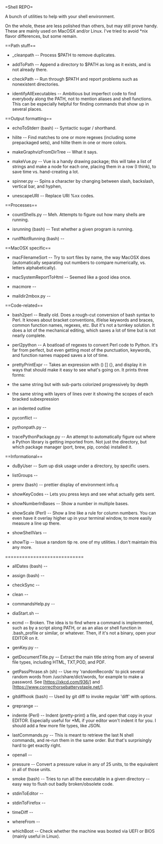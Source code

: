 =Shell REPO=

A bunch of utilities to help with your shell environment.

On the whole, these are less polished than others, but may still prove
handy. These are mainly used on MacOSX and/or Linux. I've tried to avoid
*nix flavor differences, but some remain.

==Path stuff==

* _cleanpath -- Process $PATH to remove duplicates.

* addToPath -- Append a directory to $PATH as long as it exists, and is not
already there.

* checkPath -- Run through $PATH and report problems such as nonexistent
directories.

* identifyAllExecutables -- Ambitious but imperfect code to find everybody
along the PATH, not to mention aliases and shell functions. This can be
especially helpful for finding commands that show up in several places.


==Output formatting==

* echoToStderr (bash) -- Syntactic sugar / shorthand.

* hilite -- Find matches to one or more regexes (including some prepackaged sets),
and hilite them in one or more colors.

* makeGraphvizFromDirTree -- What it says.

* makeVue.py -- Vue is a handy drawing package; this will take a list of strings
and make a node for each one, placing them in a row (I think), to save time
vs. hand-creating a lot.

* spinner.py -- Spins a character by changing between slash, backslash, vertical bar,
and hyphen,

* unescapeURI -- Replace URI %xx codes.


==Processes==

* countShells.py -- Meh. Attempts to figure out how many shells are running.

* isrunning (bash) -- Test whether a given program is running.

* runIfNotRunning (bash) --


==MacOSX specific==

* macFilenameSort -- Try to sort files by name, the way MacOSX does (automatically
separating out numbers to compare numerically, vs. letters alphabetically).

* macSystemReportToHtml -- Seemed like a good idea once.

* macmore --

* maildir2mbox.py --


==Code-related==

* bash2perl -- Really old. Does a rough-cut conversion of bash syntax to Perl.
It knows about bracket conventions, if/else keywords and braces, common function
names, regexes, etc. But it's not a turnkey solution. It does a lot of the
mechanical editing, which saves a lot of time but is not nearly complete.

* perl2python -- A boatload of regexes to convert Perl code to Python. It's far
from perfect, but even getting most of the punctuation, keywords, and function
names mapped saves a lot of time.

* prettyPrintExpr -- Takes an expression with () [] {}, and display it in ways
that should make it easy to see what's going on. It prints three forms:

* the same string but with sub-parts colorized progressively by depth
* the same string with layers of lines over it showing the scopes of each
bracked subexpression
* an indented outline

* pyconflict --

* pythonpath.py --

* tracePythonPackage.py -- An attempt to automatically figure out where a Python
library is getting imported from. Not just the directory, but which package
manager (port, brew, pip, conda) installed it.


==Informational==

* duByUser -- Sum up disk usage under a directory, by specific users.

* listGroups --

* prenv (bash) -- prettier display of environment info.q

* showKeyCodes -- Lets you press keys and see what actually gets sent.

* showNumberInBases -- Show a number in multiple bases.

* showScale (Perl) -- Show a line like a rule for column numbers. You can even
have it overlay higher up in your terminal window, to more easily measure
a line up there.

* showShellVars --

* showTip -- Issue a random tip re. one of my utilities. I don't maintain this
any more.

============================

* allDates (bash) --

* assign (bash) --

* checkSync --

* clean --

* commandsHelp.py --

* diaStart.sh --

* ecmd -- Broken. The idea is to find where a command is implemented, such as
by a script along PATH, or as an alias or shell function in .bash_profile or
similar, or whatever. Then, if it's not a binary, open your EDITOR on it.

* genKey.py --

* getDocumentTitle.py -- Extract the main title string from any of several file
types, including HTML, TXT,POD, and PDF.

* getPassPhrase.sh (sh) -- Use my 'randomRecords' to pick several random words
from /usr/share/dict/words, for example to make a password.
See [https://xkcd.com/936/] and [https://www.correcthorsebatterystaple.net/].

* gitdiffhook (bash) -- Used by git diff to invoke regular 'diff' with options.

* greprange --

* indente (Perl) -- Indent (pretty-print) a file, and open that copy in your EDITOR.
Especially useful for *ML if your editor won't indent it for you. I should add
a few more file types, like JSON.

* lastCommands.py -- This is meant to retrieve the last N shell commands, and
re-run them in the same order. But that's surprisingly hard to get exactly
right.

* openall --

* pressure -- Convert a pressure value in any of 25 units, to the equivalent in all
of those units.

* smoke (bash) -- Tries to run all the executable in a given directory -- easy
way to flush out badly broken/obsolete code.

* stdinToEditor --

* stdinToFirefox --

* timeDiff --

* whereFrom --

* whichBoot -- Check whether the machine was booted via UEFI or BIOS (mainly
useful in Linux).

